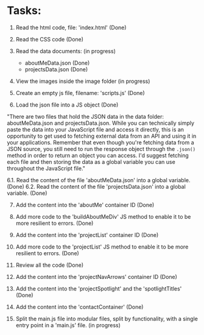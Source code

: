 # Tasks:

1. Read the html code, file: 'index.html' (Done)
2. Read the CSS code (Done)
3. Read the data documents: (in progress)
    - aboutMeData.json (Done)
    - projectsData.json (Done)

4. View the images inside the image folder (in progress)
5. Create an empty js file, filename: 'scripts.js' (Done)
6. Load the json file into a JS object (Done)

"There are two files that hold the JSON data in the data folder: aboutMeData.json and projectsData.json. While you can technically simply paste the data into your JavaScript file and access it directly, this is an opportunity to get used to fetching external data from an API and using it in your applications. Remember that even though you're fetching data from a JSON source, you still need to run the response object through the `.json()` method in order to return an object you can access. I'd suggest fetching each file and then storing the data as a global variable you can use throughout the JavaScript file."

6.1. Read the content of the file 'aboutMeData.json' into a global variable. (Done)
6.2. Read the content of the file 'projectsData.json' into a global variable. (Done)

7. Add the content into the 'aboutMe' container ID (Done)
8. Add more code to the 'buildAboutMeDiv' JS method to enable it to be more resilient to errors. (Done)
9. Add the content into the 'projectList' container ID (Done)
10. Add more code to the 'projectList' JS method to enable it to be more resilient to errors. (Done)
11. Review all the code (Done)
12. Add the content into the 'projectNavArrows' container ID (Done)
13. Add the content into the 'projectSpotlight' and the 'spotlightTitles' (Done)
14. Add the content into the 'contactContainer' (Done)

15. Split the main.js file into modular files, split by functionality, with a single entry point in a 'main.js' file. (in progress)


